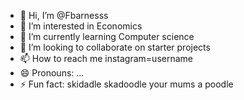 - 👋 Hi, I’m @Fbarnesss
- 👀 I’m interested in Economics
- 🌱 I’m currently learning Computer science 
- 💞️ I’m looking to collaborate on starter projects
- 📫 How to reach me instagram=username
- 😄 Pronouns: ...
- ⚡ Fun fact: skidadle skadoodle your mums a poodle 

<!---
Fbarnesss/Fbarnesss is a ✨ special ✨ repository because its `README.md` (this file) appears on your GitHub profile.
You can click the Preview link to take a look at your changes.
--->
